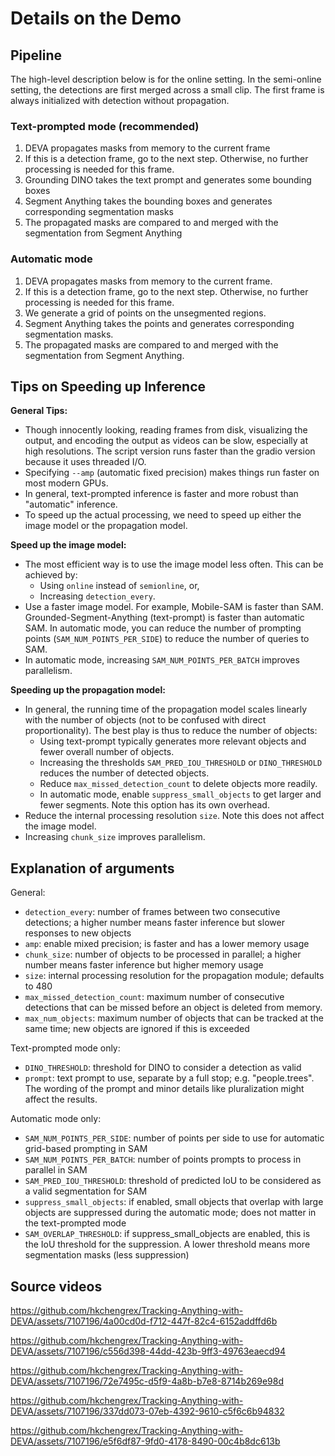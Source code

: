# Details on the Demo

## Pipeline 

The high-level description below is for the online setting. In the semi-online setting, the detections are first merged across a small clip.
The first frame is always initialized with detection without propagation.

### Text-prompted mode (recommended)
1. DEVA propagates masks from memory to the current frame
2. If this is a detection frame, go to the next step. Otherwise, no further processing is needed for this frame.
3. Grounding DINO takes the text prompt and generates some bounding boxes
4. Segment Anything takes the bounding boxes and generates corresponding segmentation masks
5. The propagated masks are compared to and merged with the segmentation from Segment Anything

### Automatic mode
1. DEVA propagates masks from memory to the current frame.
2. If this is a detection frame, go to the next step. Otherwise, no further processing is needed for this frame.
3. We generate a grid of points on the unsegmented regions.
4. Segment Anything takes the points and generates corresponding segmentation masks.
5. The propagated masks are compared to and merged with the segmentation from Segment Anything.

## Tips on Speeding up Inference

**General Tips:**

- Though innocently looking, reading frames from disk, visualizing the output, and encoding the output as videos can be slow, especially at high resolutions. The script version runs faster than the gradio version because it uses threaded I/O.
- Specifying `--amp` (automatic fixed precision) makes things run faster on most modern GPUs.
- In general, text-prompted inference is faster and more robust than "automatic" inference.
- To speed up the actual processing, we need to speed up either the image model or the propagation model.

**Speed up the image model:**

- The most efficient way is to use the image model less often. This can be achieved by:
  - Using `online` instead of `semionline`, or,
  - Increasing `detection_every`.
- Use a faster image model. For example, Mobile-SAM is faster than SAM. Grounded-Segment-Anything (text-prompt) is faster than automatic SAM. In automatic mode, you can reduce the number of prompting points (`SAM_NUM_POINTS_PER_SIDE`) to reduce the number of queries to SAM.
- In automatic mode, increasing `SAM_NUM_POINTS_PER_BATCH` improves parallelism.

**Speeding up the propagation model:**

- In general, the running time of the propagation model scales linearly with the number of objects (not to be confused with direct proportionality). The best play is thus to reduce the number of objects:
  - Using text-prompt typically generates more relevant objects and fewer overall number of objects.
  - Increasing the thresholds `SAM_PRED_IOU_THRESHOLD` or `DINO_THRESHOLD` reduces the number of detected objects.
  - Reduce `max_missed_detection_count` to delete objects more readily.
  - In automatic mode, enable `suppress_small_objects` to get larger and fewer segments. Note this option has its own overhead.
- Reduce the internal processing resolution `size`. Note this does not affect the image model.
- Increasing `chunk_size` improves parallelism.

## Explanation of arguments

General:
- `detection_every`: number of frames between two consecutive detections; a higher number means faster inference but slower responses to new objects
- `amp`: enable mixed precision; is faster and has a lower memory usage
- `chunk_size`: number of objects to be processed in parallel; a higher number means faster inference but higher memory usage
- `size`: internal processing resolution for the propagation module; defaults to 480
- `max_missed_detection_count`: maximum number of consecutive detections that can be missed before an object is deleted from memory. 
- `max_num_objects`: maximum number of objects that can be tracked at the same time; new objects are ignored if this is exceeded

Text-prompted mode only:
- `DINO_THRESHOLD`: threshold for DINO to consider a detection as valid
- `prompt`: text prompt to use, separate by a full stop; e.g. "people.trees". The wording of the prompt and minor details like pluralization might affect the results.

Automatic mode only:
- `SAM_NUM_POINTS_PER_SIDE`: number of points per side to use for automatic grid-based prompting in SAM
- `SAM_NUM_POINTS_PER_BATCH`: number of points prompts to process in parallel in SAM
- `SAM_PRED_IOU_THRESHOLD`: threshold of predicted IoU to be considered as a valid segmentation for SAM
- `suppress_small_objects`: if enabled, small objects that overlap with large objects are suppressed during the automatic mode; does not matter in the text-prompted mode
- `SAM_OVERLAP_THRESHOLD`: if suppress_small_objects are enabled, this is the IoU threshold for the suppression. A lower threshold means more segmentation masks (less suppression)

## Source videos

https://github.com/hkchengrex/Tracking-Anything-with-DEVA/assets/7107196/4a00cd0d-f712-447f-82c4-6152addffd6b

https://github.com/hkchengrex/Tracking-Anything-with-DEVA/assets/7107196/c556d398-44dd-423b-9ff3-49763eaecd94

https://github.com/hkchengrex/Tracking-Anything-with-DEVA/assets/7107196/72e7495c-d5f9-4a8b-b7e8-8714b269e98d

https://github.com/hkchengrex/Tracking-Anything-with-DEVA/assets/7107196/337dd073-07eb-4392-9610-c5f6c6b94832

https://github.com/hkchengrex/Tracking-Anything-with-DEVA/assets/7107196/e5f6df87-9fd0-4178-8490-00c4b8dc613b
